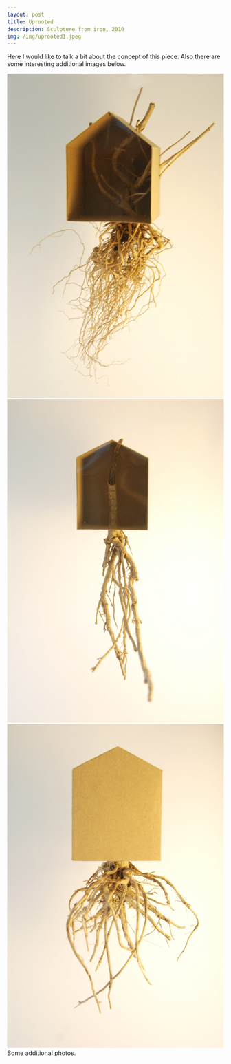 ```yaml
---
layout: post
title: Uprooted
description: Sculpture from iron, 2010
img: /img/uprooted1.jpeg
---
```


Here I would like to talk a bit about the concept of this piece. Also there are some interesting additional images below.


<div class="img_row">
  <img class="col three" src="/img/uprooted1.jpeg"/>
</div>
<div class="img_row">
  <img class="col three" src="/img/uprooted2.jpeg"/>
</div>
<div class="img_row">
  <img class="col three" src="/img/uprooted3.jpeg"/>
</div>
<div class="col three caption">
	Some additional photos.
</div>
